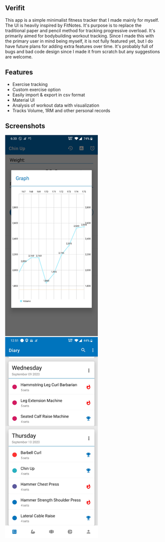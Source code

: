 ## Verifit
This app is a simple minimalist fitness tracker that I made mainly for myself. The UI is heavily inspired by FitNotes. It's purpose is to replace the traditional paper and pencil method for tracking progressive overload. It's primarily aimed for bodybuilding workout tracking. Since I made this with the primary user in mind being myself, it is not fully featured yet, but I do have future plans for adding extra features over time. It's probably full of bugs and bad code design since I made it from scratch but any suggestions are welcome.

## Features
* Exercise tracking
* Custom exercise option
* Easily import & export in csv format
* Material UI
* Analysis of workout data with visualization
* Tracks Volume, 1RM and other personal records

## Screenshots
<img width="300" src="/metadata/screenshots/Screenshot1.jpg"> <img width="300" src="/metadata/screenshots/Screenshot2.jpg">



